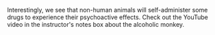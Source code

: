 Interestingly, we see that non-human animals will self-administer some drugs to
experience their psychoactive effects. Check out the YouTube video in the
instructor's notes box about the alcoholic monkey.

